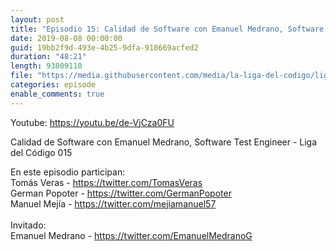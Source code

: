 ```yaml
---
layout: post
title: "Episodio 15: Calidad de Software con Emanuel Medrano, Software Test Engineer"
date: 2019-08-08 00:00:00
guid: 19bb2f9d-493e-4b25-9dfa-918669acfed2
duration: "48:21"
length: 93809110
file: "https://media.githubusercontent.com/media/la-liga-del-codigo/ligadelcodigo/master/files/2019-08-08-calidad-de-software-con-emanuel-medrano.mp3"
categories: episode
enable_comments: true
---
```


Youtube: https://youtu.be/de-VjCza0FU

Calidad de Software con Emanuel Medrano, Software Test Engineer - Liga del Código 015

En este episodio participan:
<br/>Tomás Veras - https://twitter.com/TomasVeras
<br/>German Popoter - https://twitter.com/GermanPopoter
<br/>Manuel Mejía - https://twitter.com/mejiamanuel57
<br/>
<br/>Invitado: 
<br/>Emanuel Medrano - https://twitter.com/EmanuelMedranoG
